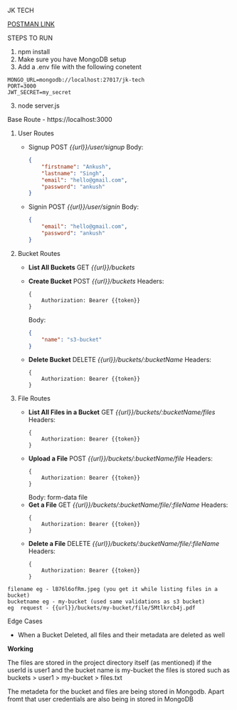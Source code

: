 JK TECH

<a href="https://www.postman.com/galactic-moon-277319/workspace/ankush-workspace/collection/36319193-6c276244-059b-4402-b438-ad0b464f22ed?action=share&creator=36319193">POSTMAN LINK</a>

STEPS TO RUN
1. npm install
2. Make sure you have MongoDB setup
3. Add a .env file with the following conetent
  ```
  MONGO_URL=mongodb://localhost:27017/jk-tech
  PORT=3000
  JWT_SECRET=my_secret
```
3. node server.js

Base Route - https://localhost:3000

1. User Routes
   - Signup 
     POST <i>{{url}}/user/signup</i>
     Body:
     ```json
     {
         "firstname": "Ankush",
         "lastname": "Singh",
         "email": "hello@gmail.com",
         "password": "ankush"
     }
     ```
   - Signin
     POST <i>{{url}}/user/signin</i>
     Body:
     ```json
     {
         "email": "hello@gmail.com",
         "password": "ankush"
     }
     ```

2. Bucket Routes
   - <b>List All Buckets</b>
     GET <i>{{url}}/buckets</i>
     
   - <b>Create Bucket</b>
     POST <i>{{url}}/buckets</i>
     Headers:
     ```
     {
         Authorization: Bearer {{token}}
     }
     ```
     Body:
     ```json
     {
         "name": "s3-bucket"
     }
     ```
   - <b>Delete Bucket</b>
     DELETE <i>{{url}}/buckets/:bucketName</i>
     Headers:
     ```
     {
         Authorization: Bearer {{token}}
     }
     ```

3. File Routes
   - <b>List All Files in a Bucket</b>
     GET <i>{{url}}/buckets/:bucketName/files</i>
     Headers:
     ```
     {
         Authorization: Bearer {{token}}
     }
     ```
   - <b>Upload a File</b>
     POST <i>{{url}}/buckets/:bucketName/file</i>
     Headers:
     ```
     {
         Authorization: Bearer {{token}}
     }
     ```
     Body: form-data file
   - <b>Get a File</b>
     GET <i>{{url}}/buckets/:bucketName/file/:fileName</i>
     Headers:
     ```
     {
         Authorization: Bearer {{token}}
     }
     ```
   - <b>Delete a File</b>
     DELETE <i>{{url}}/buckets/:bucketName/file/:fileName</i>
     Headers:
     ```
     {
         Authorization: Bearer {{token}}
     }
     ```
```
filename eg - lB76l6ofRm.jpeg (you get it while listing files in a bucket)
bucketname eg - my-bucket (used same validations as s3 bucket)
eg  request - {{url}}/buckets/my-bucket/file/5Mtlkrcb4j.pdf
```
Edge Cases 
- When a Bucket Deleted, all files and their metadata are deleted as well

<b>Working</b>
<p>The files are stored in the project directory itself (as mentioned) if the userId is user1 and the bucket name is my-bucket the files is stored such as buckets > user1 > my-bucket > files.txt</p>
<p>The metadeta for the bucket and files are being stored in Mongodb. Apart fromt that user credentials are also being in stored in MongoDB</p>

